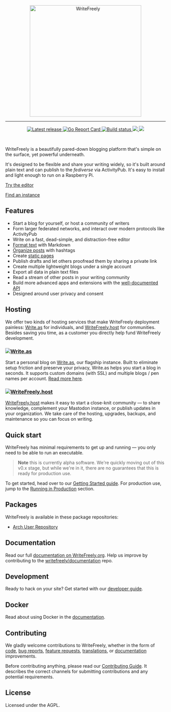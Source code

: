 &nbsp;
<p align="center">
	<a href="https://writefreely.org"><img src="https://writefreely.org/img/writefreely.svg" width="350px" alt="WriteFreely" /></a>
</p>
<hr />
<p align="center">
	<a href="https://github.com/writeas/writefreely/releases/">
		<img src="https://img.shields.io/github/release/writeas/writefreely.svg" alt="Latest release" />
	</a>
	<a href="https://goreportcard.com/report/github.com/writeas/writefreely">
		<img src="https://goreportcard.com/badge/github.com/writeas/writefreely" alt="Go Report Card" />
	</a>
	<a href="https://travis-ci.org/writeas/writefreely">
		<img src="https://travis-ci.org/writeas/writefreely.svg" alt="Build status" />
	</a>
	<a href="https://github.com/writeas/writefreely/releases/latest">
		<img src="https://img.shields.io/github/downloads/writeas/writefreely/total.svg" />
	</a>
	<a href="https://hub.docker.com/r/writeas/writefreely/">
		<img src="https://img.shields.io/docker/pulls/writeas/writefreely.svg" />
	</a>
</p>
&nbsp;

WriteFreely is a beautifully pared-down blogging platform that's simple on the surface, yet powerful underneath.

It's designed to be flexible and share your writing widely, so it's built around plain text and can publish to the _fediverse_ via ActivityPub. It's easy to install and light enough to run on a Raspberry Pi.

[Try the editor](https://write.as/new)

[Find an instance](https://writefreely.org/instances)

## Features

* Start a blog for yourself, or host a community of writers
* Form larger federated networks, and interact over modern protocols like ActivityPub
* Write on a fast, dead-simple, and distraction-free editor
* [Format text](https://howto.write.as/getting-started) with Markdown
* [Organize posts](https://howto.write.as/organization) with hashtags
* Create [static pages](https://howto.write.as/creating-a-static-page)
* Publish drafts and let others proofread them by sharing a private link
* Create multiple lightweight blogs under a single account
* Export all data in plain text files
* Read a stream of other posts in your writing community
* Build more advanced apps and extensions with the [well-documented API](https://developers.write.as/docs/api/)
* Designed around user privacy and consent

## Hosting

We offer two kinds of hosting services that make WriteFreely deployment painless: [Write.as](https://write.as) for individuals, and [WriteFreely.host](https://writefreely.host) for communities. Besides saving you time, as a customer you directly help fund WriteFreely development.

### [![Write.as](https://write.as/img/writeas-wf-readme.png)](https://write.as/)

Start a personal blog on [Write.as](https://write.as), our flagship instance. Built to eliminate setup friction and preserve your privacy, Write.as helps you start a blog in seconds. It supports custom domains (with SSL) and multiple blogs / pen names per account. [Read more here](https://write.as/pricing).

### [![WriteFreely.host](https://writefreely.host/img/wfhost-wf-readme.png)](https://writefreely.host)

[WriteFreely.host](https://writefreely.host) makes it easy to start a close-knit community — to share knowledge, complement your Mastodon instance, or publish updates in your organization. We take care of the hosting, upgrades, backups, and maintenance so you can focus on writing.

## Quick start

WriteFreely has minimal requirements to get up and running — you only need to be able to run an executable.

> **Note** this is currently alpha software. We're quickly moving out of this v0.x stage, but while we're in it, there are no guarantees that this is ready for production use.

To get started, head over to our [Getting Started guide](https://writefreely.org/start). For production use, jump to the [Running in Production](https://writefreely.org/start#production) section.

## Packages

WriteFreely is available in these package repositories:

* [Arch User Repository](https://aur.archlinux.org/packages/writefreely/)

## Documentation

Read our full [documentation on WriteFreely.org](https://writefreely.org/docs). Help us improve by contributing to the [writefreely/documentation](https://github.com/writefreely/documentation) repo.

## Development

Ready to hack on your site? Get started with our [developer guide](https://writefreely.org/docs/latest/developer/setup).

## Docker

Read about using Docker in the [documentation](https://writefreely.org/docs/latest/admin/docker).

## Contributing

We gladly welcome contributions to WriteFreely, whether in the form of [code](https://github.com/writeas/writefreely/blob/master/CONTRIBUTING.md#contributing-to-writefreely), [bug reports](https://github.com/writeas/writefreely/issues/new?template=bug_report.md), [feature requests](https://discuss.write.as/c/feedback/feature-requests), [translations](https://poeditor.com/join/project/TIZ6HFRFdE), or [documentation](https://github.com/writefreely/documentation) improvements.

Before contributing anything, please read our [Contributing Guide](https://github.com/writeas/writefreely/blob/master/CONTRIBUTING.md#contributing-to-writefreely). It describes the correct channels for submitting contributions and any potential requirements.

## License

Licensed under the AGPL.
